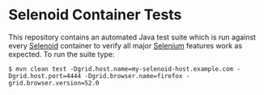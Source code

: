# Selenoid Container Tests
This repository contains an automated Java test suite which is run against every [Selenoid](https://github.com/aerokube/selenoid) container to verify all major [Selenium](http://seleniumhq.org/) features work as expected. To run the suite type:
```
$ mvn clean test -Dgrid.host.name=my-selenoid-host.example.com -Dgrid.host.port=4444 -Dgrid.browser.name=firefox -grid.browser.version=52.0
```